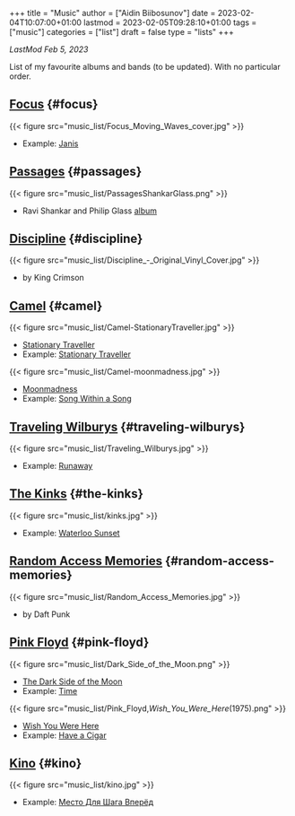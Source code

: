 +++
title = "Music"
author = ["Aidin Biibosunov"]
date = 2023-02-04T10:07:00+01:00
lastmod = 2023-02-05T09:28:10+01:00
tags = ["music"]
categories = ["list"]
draft = false
type = "lists"
+++

_LastMod Feb 5, 2023_

List of my favourite albums and bands (to be updated). With no particular order.


## [Focus](https://en.wikipedia.org/wiki/Focus%5F(band)) {#focus}

{{< figure src="music_list/Focus_Moving_Waves_cover.jpg" >}}

-   Example: [Janis](https://www.youtube.com/watch?v=vx-JzRzsCss)


## [Passages](https://en.wikipedia.org/wiki/Passages%5F(Ravi%5FShankar%5Fand%5FPhilip%5FGlass%5Falbum)) {#passages}

{{< figure src="music_list/PassagesShankarGlass.png" >}}

-   Ravi Shankar and Philip Glass [album](https://www.youtube.com/watch?v=pY1E585Qimc&list=PLUpJzFMvTg8wk4oskibFqg0EkLt1AUul3&index=101)


## [Discipline](https://en.wikipedia.org/wiki/Discipline%5F(King%5FCrimson%5Falbum)) {#discipline}

{{< figure src="music_list/Discipline_-_Original_Vinyl_Cover.jpg" >}}

-   by King Crimson


## [Camel](https://en.wikipedia.org/wiki/Camel%5F(band)) {#camel}

{{< figure src="music_list/Camel-StationaryTraveller.jpg" >}}

-   [Stationary Traveller](https://en.wikipedia.org/wiki/Stationary%5FTraveller)
-   Example: [Stationary Traveller](https://www.youtube.com/watch?v=VfF2UZjXx%5Fg)

{{< figure src="music_list/Camel-moonmadness.jpg" >}}

-   [Moonmadness](https://en.wikipedia.org/wiki/Moonmadness)
-   Example: [Song Within a Song](https://www.youtube.com/watch?v=LYyLbZrKvTA)


## [Traveling Wilburys](https://en.wikipedia.org/wiki/Traveling%5FWilburys) {#traveling-wilburys}

{{< figure src="music_list/Traveling_Wilburys.jpg" >}}

-   Example: [Runaway](https://www.youtube.com/watch?v=qEPx9bkpkh8)


## [The Kinks](https://en.wikipedia.org/wiki/The%5FKinks) {#the-kinks}

{{< figure src="music_list/kinks.jpg" >}}

-   Example: [Waterloo Sunset](https://www.youtube.com/watch?v=N%5FMqfF0WBsU)


## [Random Access Memories](https://en.wikipedia.org/wiki/Random%5FAccess%5FMemories) {#random-access-memories}

{{< figure src="music_list/Random_Access_Memories.jpg" >}}

-   by Daft Punk


## [Pink Floyd](https://en.wikipedia.org/wiki/Pink%5FFloyd) {#pink-floyd}

{{< figure src="music_list/Dark_Side_of_the_Moon.png" >}}

-   [The Dark Side of the Moon](https://en.wikipedia.org/wiki/The%5FDark%5FSide%5Fof%5Fthe%5FMoon)
-   Example: [Time](https://www.youtube.com/watch?v=JwYX52BP2Sk)

{{< figure src="music_list/Pink_Floyd,_Wish_You_Were_Here_(1975).png" >}}

-   [Wish You Were Here](https://en.wikipedia.org/wiki/Wish%5FYou%5FWere%5FHere%5F(Pink%5FFloyd%5Falbum))
-   Example: [Have a Cigar](https://www.youtube.com/watch?v=tbdpv7G%5FPPg)


## [Kino](https://en.wikipedia.org/wiki/Kino%5F(band)) {#kino}

{{< figure src="music_list/kino.jpg" >}}

-   Example: [Место Для Шага Вперёд](https://www.youtube.com/watch?v=z0AQho7%5F1cs)
